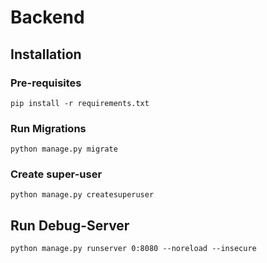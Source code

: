 # Backend

## Installation

### Pre-requisites

```
pip install -r requirements.txt
```

### Run Migrations

```
python manage.py migrate 
```

### Create super-user

```
python manage.py createsuperuser
```

## Run Debug-Server

```
python manage.py runserver 0:8080 --noreload --insecure
```
